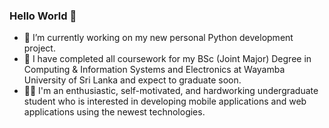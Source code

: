 ### Hello World 👋

<!--
**dulakshanwije/dulakshanwije** is a ✨ _special_ ✨ repository because its `README.md` (this file) appears on your GitHub profile.

Here are some ideas to get you started:
-->
- 🔭 I’m currently working on my new personal Python development project.
- 🌱 I have completed all coursework for my BSc (Joint Major) Degree in Computing & Information Systems and Electronics at Wayamba University of Sri Lanka and expect to graduate soon.
- 👨‍🔧 I'm an enthusiastic, self-motivated, and hardworking undergraduate student who is interested in developing mobile applications and web applications using the newest technologies.
<!--
- 👯 I’m looking to collaborate on ...
- 🤔 I’m looking for help with ...
- 💬 Ask me about ...
- 📫 How to reach me: ...
- 😄 Pronouns: ...
- ⚡ Fun fact: ...
-->
